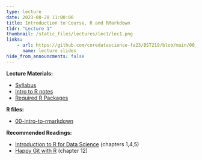 ```yaml
---
type: lecture
date: 2023-08-28 11:00:00
title: Introduction to Course, R and RMarkdown
tldr: "Lecture 1"
thumbnail: /static_files/lectures/lec1/lec1.png
links: 
    - url: https://github.com/coredatascience-fa23/BST219/blob/main/00_course_introduction/Lecture_01.pdf
      name: lecture slides
hide_from_announcments: false
---
```

**Lecture Materials:**
- [Syllabus](https://github.com/coredatascience-fa23/BST219/blob/main/00_course_introduction/BST219_syllabus.pdf)
- [Intro to R notes](https://github.com/coredatascience-fa23/BST219/blob/main/01_R-basics/notes_intro-to-r.pdf)
- [Required R Packages](https://github.com/coredatascience-fa23/BST219/blob/main/00_course_introduction/R%20Packages%20Needed%20for%20Course.pdf)

**R files:**
- [00-intro-to-rmarkdown](https://github.com/coredatascience-fa23/BST219/blob/main/01_R-basics/00-intro-to-rmarkdown.Rmd)


**Recommended Readings:**
- [Introduction to R for Data Science](https://r4ds.had.co.nz/index.html) (chapters 1,4,5)
- [Happy Git with R](https://happygitwithr.com) (chapter 12)
